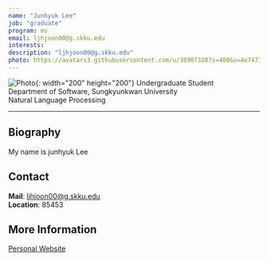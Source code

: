 ```yaml
---
name: "Junhyuk Lee"
job: "graduate"
program: ms
email: ljhjoon00@g.skku.edu
interests:
description: "ljhjoon00@g.skku.edu"
photo: https://avatars3.githubusercontent.com/u/38907328?s=400&u=4e74737b0ffe7ae6e9c905786f07e6e5eb2deb4b&v=4
---
```


<!-- Post name should be this form: name.md
        For example, Gildong Hong.md -->

<!-- Fill the contents where --Fill-- exists -->
<!-- The example is in '_authors/Jongwuk Lee.md' or '_authors/Jiwoo Kim.md'>

<!-- For 'name' front matter, follow this format: Gildong Hong -->
<!-- For 'job' front matter, choose the one of these: professor / graduate / undergraduate / alumni -->
<!-- For 'description' front matter, write down your email address and areas of interests.
        Email address is nessecary for graduate students.
        Follow this format: example@skku.edu / Computer Science -->

![Photo](https://avatars3.githubusercontent.com/u/38907328?s=400&u=4e74737b0ffe7ae6e9c905786f07e6e5eb2deb4b&v=4){: width="200" height="200"}
Undergraduate Student<br>Department of Software, Sungkyunkwan University<br>Natural Language Processing


<!-- If you have a photo, then write that url in (). Photo can be anything with 200x200 size. -->
<!-- Fill the position, institution/department, interests
        For example, Graduate Student<br>Department of Software, Sungkyunkwan University<br>Recommender Systems, Natural Language Processing, Neuroimaging Analysis and Understanding -->

<hr>

## Biography
My name is junhyuk Lee<!-- Write your own biography contents. -->

## Contact
**Mail**: ljhjoon00@g.skku.edu <!-- Write your own email address -->
<br>
**Location**: 85453 <!-- 85453 or your location address -->

## More Information
[Personal Website](None)

<!-- If you have some personal websites, then write the url here. -->
<!-- If you don't have them, then remove a line '[Persoal Website](--Fill--)' -->
